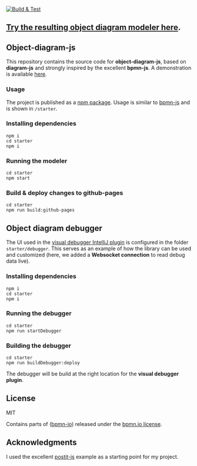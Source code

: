 [![Build & Test](https://github.com/timKraeuter/object-diagram-js/actions/workflows/ci.yml/badge.svg)](https://github.com/timKraeuter/object-diagram-js/actions/workflows/ci.yml)

## [Try the resulting object diagram modeler here](https://timkraeuter.com/object-diagram-modeler/).

## Object-diagram-js

This repository contains the source code for **object-diagram-js**, based on **diagram-js** and strongly inspired by the excellent **bpmn-js**.
A demonstration is available [here](https://timkraeuter.com/object-diagram-modeler/).

### Usage

The project is published as a [npm package](https://www.npmjs.com/package/object-diagram-modeler).
Usage is similar to [bpmn-js](https://github.com/bpmn-io/bpmn-js) and is shown in `/starter`.

### Installing dependencies

```console
npm i
cd starter
npm i
```

### Running the modeler

```console
cd starter
npm start
```

### Build & deploy changes to github-pages

```console
cd starter
npm run build:github-pages
```

## Object diagram debugger

The UI used in the [visual debugger IntelliJ plugin](https://plugins.jetbrains.com/plugin/16851-visual-debugger) is configured in the folder `starter/debugger`.
This serves as an example of how the library can be used and customized (here, we added a **Websocket connection** to read debug data live).

### Installing dependencies

```console
npm i
cd starter
npm i
```

### Running the debugger

```console
cd starter
npm run startDebugger
```

### Building the debugger

```console
cd starter
npm run buildDebugger:deploy
```

The debugger will be build at the right location for the **visual debugger plugin**.

## License

MIT

Contains parts of ([bpmn-io](https://github.com/bpmn-io)) released under the [bpmn.io license](http://bpmn.io/license).

## Acknowledgments

I used the excellent [postit-js](https://github.com/pinussilvestrus/postit-js) example as a starting point for my project.
